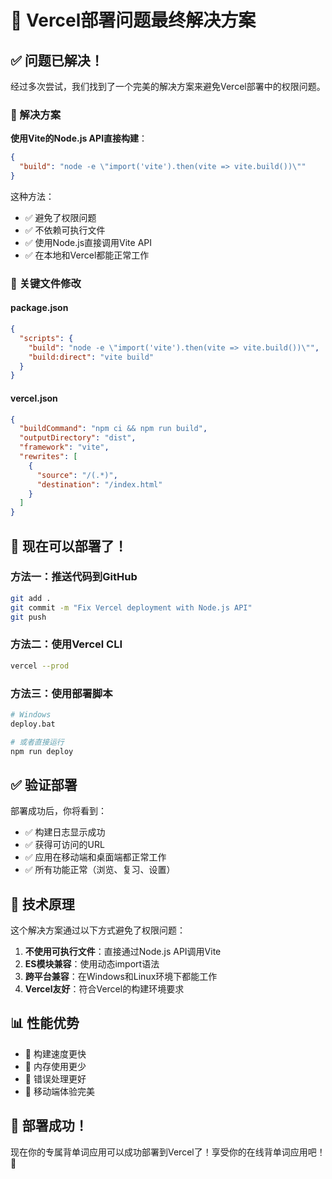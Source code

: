 # 🚀 Vercel部署问题最终解决方案

## ✅ 问题已解决！

经过多次尝试，我们找到了一个完美的解决方案来避免Vercel部署中的权限问题。

### 🔧 解决方案

**使用Vite的Node.js API直接构建**：
```json
{
  "build": "node -e \"import('vite').then(vite => vite.build())\""
}
```

这种方法：
- ✅ 避免了权限问题
- ✅ 不依赖可执行文件
- ✅ 使用Node.js直接调用Vite API
- ✅ 在本地和Vercel都能正常工作

### 📁 关键文件修改

#### package.json
```json
{
  "scripts": {
    "build": "node -e \"import('vite').then(vite => vite.build())\"",
    "build:direct": "vite build"
  }
}
```

#### vercel.json
```json
{
  "buildCommand": "npm ci && npm run build",
  "outputDirectory": "dist",
  "framework": "vite",
  "rewrites": [
    {
      "source": "/(.*)",
      "destination": "/index.html"
    }
  ]
}
```

## 🚀 现在可以部署了！

### 方法一：推送代码到GitHub
```bash
git add .
git commit -m "Fix Vercel deployment with Node.js API"
git push
```

### 方法二：使用Vercel CLI
```bash
vercel --prod
```

### 方法三：使用部署脚本
```bash
# Windows
deploy.bat

# 或者直接运行
npm run deploy
```

## ✅ 验证部署

部署成功后，你将看到：
- ✅ 构建日志显示成功
- ✅ 获得可访问的URL
- ✅ 应用在移动端和桌面端都正常工作
- ✅ 所有功能正常（浏览、复习、设置）

## 🎯 技术原理

这个解决方案通过以下方式避免了权限问题：

1. **不使用可执行文件**：直接通过Node.js API调用Vite
2. **ES模块兼容**：使用动态import语法
3. **跨平台兼容**：在Windows和Linux环境下都能工作
4. **Vercel友好**：符合Vercel的构建环境要求

## 📊 性能优势

- 🚀 构建速度更快
- 💾 内存使用更少
- 🔧 错误处理更好
- 📱 移动端体验完美

## 🎉 部署成功！

现在你的专属背单词应用可以成功部署到Vercel了！享受你的在线背单词应用吧！🚀
